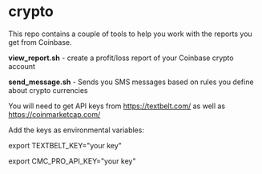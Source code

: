 # crypto

This repo contains a couple of tools to help you work with the reports you get from Coinbase.

**view_report.sh** - create a profit/loss report of your Coinbase crypto account

**send_message.sh** - Sends you SMS messages based on rules you define about crypto currencies

You will need to get API keys from <https://textbelt.com/>
as well as <https://coinmarketcap.com/>

Add the keys as environmental variables:

export TEXTBELT_KEY="your key"

export CMC_PRO_API_KEY="your key"
